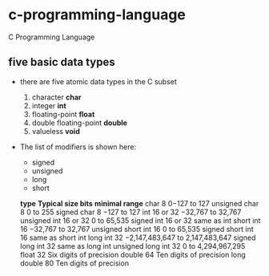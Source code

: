 # c-programming-language
C Programming Language

## five basic data types
* there are five atomic data types in the C subset
	1. character				**char**
	2. integer					**int**
	3. floating-point			**float**
	4. double floating-point	**double**
	5. valueless				**void**

* The list of modifiers is shown here:
	* signed
	* unsigned
	* long
	* short


  **type**    	  **Typical size bits**   **minimal range**
	char 					8 				0−127 to 127
	unsigned char 			8 				0 to 255
	signed char 			8 				−127 to 127
	int 					16 or 32 		−32,767 to 32,767
	unsigned int 			16 or 32 		0 to 65,535
	signed int 				16 or 32 		same as int
	short int 				16 				−32,767 to 32,767
	unsigned short int 		16 				0 to 65,535
	signed short int 		16 				same as short int
	long int 				32 				−2,147,483,647 to 2,147,483,647
	signed long int 		32 				same as long int
	unsigned long int 		32 				0 to 4,294,967,295
	float 					32 				Six digits of precision
	double 					64 				Ten digits of precision
	long double 			80				Ten digits of precision

